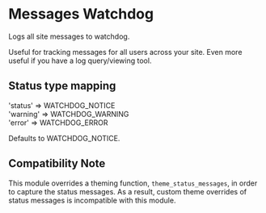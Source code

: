 Messages Watchdog
=================
Logs all site messages to watchdog.

Useful for tracking messages for all users across your site. Even more useful if you have a log query/viewing tool.


Status type mapping
-------------------
'status'  => WATCHDOG_NOTICE  
'warning' => WATCHDOG_WARNING  
'error'   => WATCHDOG_ERROR  

Defaults to WATCHDOG_NOTICE.


Compatibility Note
------------------
This module overrides a theming function, `theme_status_messages`, in order to capture the status messages. As a result, custom theme overrides of status messages is incompatible with this module.
